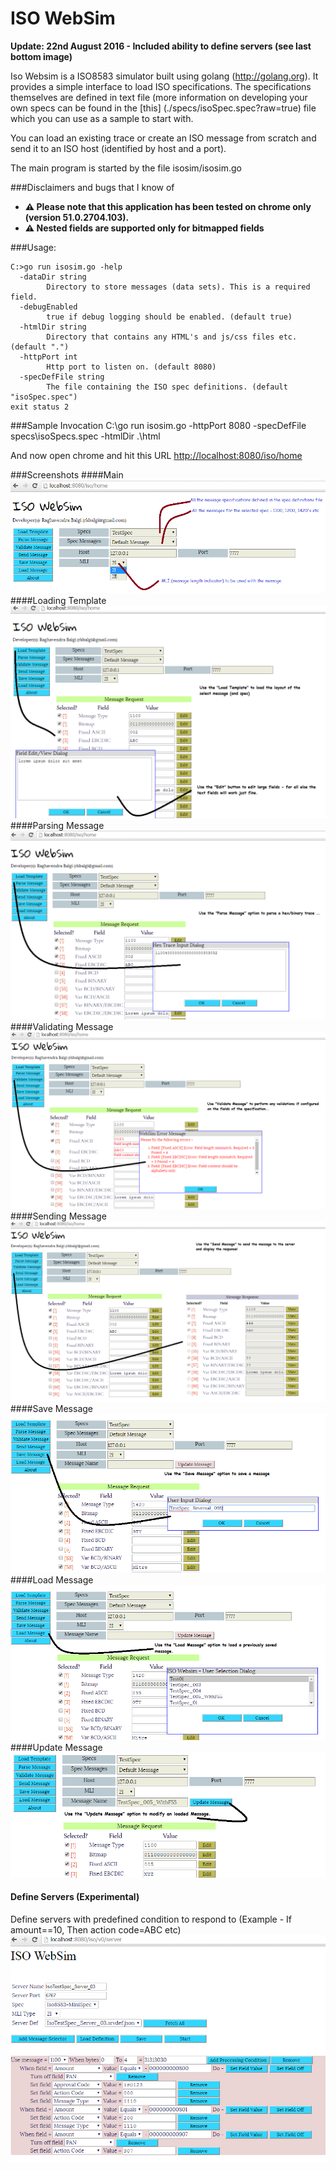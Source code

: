 # ISO WebSim

**Update: 22nd August 2016 - Included ability to define servers (see last bottom image)**

Iso Websim is a ISO8583 simulator built using golang (http://golang.org). It provides a simple interface to load ISO specifications. 
The specifications themselves are defined in text file (more information on developing your own specs can be found in the [this] (./specs/isoSpec.spec?raw=true) file which you can use as a  sample to start with.

You can load an existing trace or create an ISO message from scratch and send it to an ISO host (identified by host and a port). 



The main program is started by the file isosim/isosim.go

###Disclaimers and bugs that I know of 
* __:warning: Please note that this application has been tested on chrome only (version 51.0.2704.103).__
* __:warning: Nested fields are supported only for bitmapped fields__

###Usage: 
```
C:>go run isosim.go -help
  -dataDir string
        Directory to store messages (data sets). This is a required field.
  -debugEnabled
        true if debug logging should be enabled. (default true)
  -htmlDir string
        Directory that contains any HTML's and js/css files etc. (default ".")
  -httpPort int
        Http port to listen on. (default 8080)
  -specDefFile string
        The file containing the ISO spec definitions. (default "isoSpec.spec")
exit status 2
```

###Sample Invocation 
C:\go run isosim.go -httpPort 8080 -specDefFile specs\isoSpecs.spec -htmlDir .\html 

And now open chrome and hit this URL [http://localhost:8080/iso/home](http://localhost:8080/iso/home)

###Screenshots
####Main
![Main](./docs/images/main.png)
####Loading Template
![](./docs/images/load_template.png)
####Parsing Message
![](./docs/images/parse_message.png)
####Validating Message
![](./docs/images/validate_message.png)
####Sending Message
![](./docs/images/send_message.png)
####Save Message
![](./docs/images/save_message.png)
####Load Message
![](./docs/images/load_message.png)
####Update Message
![](./docs/images/update_message.png)

#### Define Servers (Experimental)
Define servers with predefined condition to respond to (Example - If amount==10, Then action code=ABC etc)
![](./docs/images/server-exp0.png)



